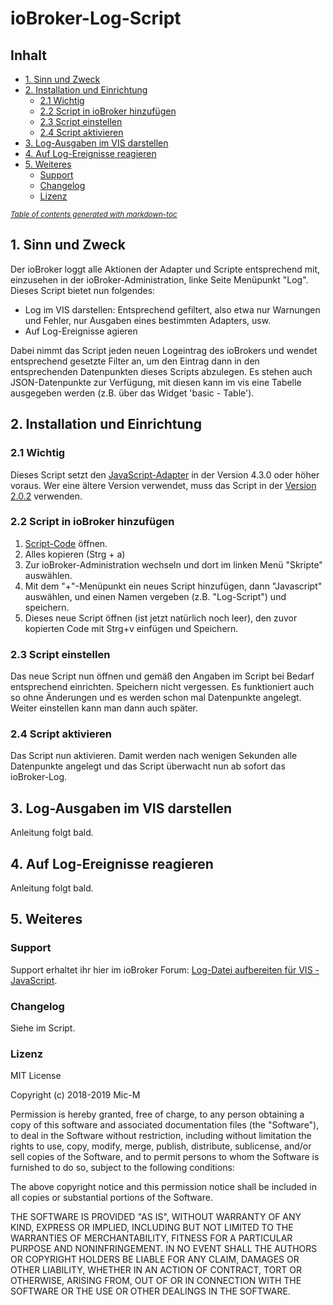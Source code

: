 # ioBroker-Log-Script

## Inhalt

- [1. Sinn und Zweck](#1-sinn-und-zweck)
- [2. Installation und Einrichtung](#2-installation-und-einrichtung)
  * [2.1 Wichtig](#21-wichtig)
  * [2.2 Script in ioBroker hinzufügen](#22-script-in-iobroker-hinzuf-gen)
  * [2.3 Script einstellen](#23-script-einstellen)
  * [2.4 Script aktivieren](#24-script-aktivieren)
- [3. Log-Ausgaben im VIS darstellen](#3-log-ausgaben-im-vis-darstellen)
- [4. Auf Log-Ereignisse reagieren](#4-auf-log-ereignisse-reagieren)
- [5. Weiteres](#5-weiteres)
  * [Support](#support)
  * [Changelog](#changelog)
  * [Lizenz](#lizenz)

<small><i><a href='http://ecotrust-canada.github.io/markdown-toc/'>Table of contents generated with markdown-toc</a></i></small>


## 1. Sinn und Zweck

Der ioBroker loggt alle Aktionen der Adapter und Scripte entsprechend mit, einzusehen in der ioBroker-Administration, linke Seite Menüpunkt "Log".
Dieses Script bietet nun folgendes:
 * Log im VIS darstellen: Entsprechend gefiltert, also etwa nur Warnungen und Fehler, nur Ausgaben eines bestimmten Adapters, usw.
 * Auf Log-Ereignisse agieren
 
Dabei nimmt das Script jeden neuen Logeintrag des ioBrokers und wendet entsprechend gesetzte Filter an, 
um den Eintrag dann in den entsprechenden Datenpunkten dieses Scripts abzulegen.
Es stehen auch JSON-Datenpunkte zur Verfügung, mit diesen kann im vis eine Tabelle ausgegeben werden (z.B. über das Widget 'basic - Table').


## 2. Installation und Einrichtung

### 2.1 Wichtig

Dieses Script setzt den [JavaScript-Adapter](https://github.com/iobroker/ioBroker.javascript/blob/master/README.md) in der Version 4.3.0 oder höher voraus. Wer eine ältere Version verwendet, muss das Script in der [Version 2.0.2](https://github.com/Mic-M/iobroker.logfile-script/tree/9b0981cd45dc54ebe79c9fefc7317f3e29b0bae9) verwenden.

### 2.2 Script in ioBroker hinzufügen

1. [Script-Code](https://raw.githubusercontent.com/Mic-M/iobroker.logfile-script/master/iobroker_logfile-script.js) öffnen.
2. Alles kopieren (Strg + a)
3. Zur ioBroker-Administration wechseln und dort im linken Menü "Skripte" auswählen.
4. Mit dem "+"-Menüpunkt ein neues Script hinzufügen, dann "Javascript" auswählen, und einen Namen vergeben (z.B. "Log-Script") und speichern.
5. Dieses neue Script öffnen (ist jetzt natürlich noch leer), den zuvor kopierten Code mit Strg+v einfügen und Speichern.

### 2.3 Script einstellen

Das neue Script nun öffnen und gemäß den Angaben im Script bei Bedarf entsprechend einrichten. Speichern nicht vergessen.
Es funktioniert auch so ohne Änderungen und es werden schon mal Datenpunkte angelegt.
Weiter einstellen kann man dann auch später.

### 2.4 Script aktivieren

Das Script nun aktivieren. Damit werden nach wenigen Sekunden alle Datenpunkte angelegt und das Script überwacht nun ab sofort das ioBroker-Log.

## 3. Log-Ausgaben im VIS darstellen

Anleitung folgt bald.

## 4. Auf Log-Ereignisse reagieren

Anleitung folgt bald.

## 5. Weiteres

### Support
Support erhaltet ihr hier im ioBroker Forum: [Log-Datei aufbereiten für VIS - JavaScript](https://forum.iobroker.net/topic/13971/vorlage-log-datei-aufbereiten-f%C3%BCr-vis-javascript).


### Changelog

Siehe im Script.

### Lizenz

MIT License

Copyright (c) 2018-2019 Mic-M

Permission is hereby granted, free of charge, to any person obtaining a copy
of this software and associated documentation files (the "Software"), to deal
in the Software without restriction, including without limitation the rights
to use, copy, modify, merge, publish, distribute, sublicense, and/or sell
copies of the Software, and to permit persons to whom the Software is
furnished to do so, subject to the following conditions:

The above copyright notice and this permission notice shall be included in all
copies or substantial portions of the Software.

THE SOFTWARE IS PROVIDED "AS IS", WITHOUT WARRANTY OF ANY KIND, EXPRESS OR
IMPLIED, INCLUDING BUT NOT LIMITED TO THE WARRANTIES OF MERCHANTABILITY,
FITNESS FOR A PARTICULAR PURPOSE AND NONINFRINGEMENT. IN NO EVENT SHALL THE
AUTHORS OR COPYRIGHT HOLDERS BE LIABLE FOR ANY CLAIM, DAMAGES OR OTHER
LIABILITY, WHETHER IN AN ACTION OF CONTRACT, TORT OR OTHERWISE, ARISING FROM,
OUT OF OR IN CONNECTION WITH THE SOFTWARE OR THE USE OR OTHER DEALINGS IN THE
SOFTWARE.
